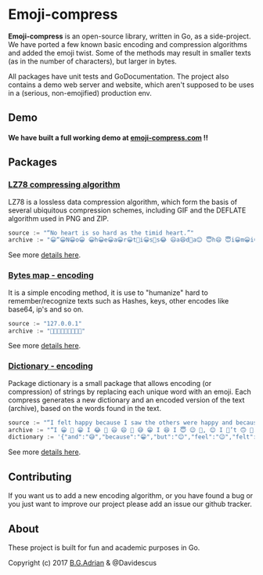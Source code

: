 # Emoji-compress

**Emoji-compress** is an open-source library, written in Go, as a side-project. We have ported a few known basic encoding and compression algorithms and added the emoji twist. Some of the methods may result in smaller texts (as in the number of characters), but larger in bytes.

All packages have unit tests and GoDocumentation. The project also contains a demo web server and website, which aren't supposed to be uses in a (serious, non-emojified) production env.

## Demo
#### We have built a full working demo at [emoji-compress.com](https://emoji-compress.com/) ‼

## Packages
### [LZ78 compressing algorithm](../lz78/README.md)
LZ78 is a lossless data compression algorithm, which form the basis of several ubiquitous compression schemes,  including GIF and the DEFLATE algorithm used in PNG and ZIP.

```go
source := "“No heart is so hard as the timid heart.”"
archive := "😀“😀N😀o😀 😀h😀e😀a😀r😀t🤣i😀s🤣s😂 😃a😆d🤣a😊 😇h😄 😇i😀m😀i😀d🤣h😄a😆t😀.😀”"
```
See more [details here](../lz78/README.md).

### [Bytes map - encoding](../bytesmap/README.md)
It is a simple encoding method, it is use to "humanize" hard to remember/recognize texts such as Hashes, keys, other encodes like base64, ip's and so on.

```go
source := "127.0.0.1"
archive := "🙇🙈🙍🙀🙆🙀🙆🙀🙇"
```
See more [details here](../bytesmap/README.md).

### [Dictionary - encoding](../dictionary/README.md)
Package dictionary is a small package that allows encoding (or compression) of strings by replacing each unique word with an emoji. Each compress generates a new dictionary and an encoded version of the text (archive), based on the words found in the text.

```go
source := "“I felt happy because I saw the others were happy and because I knew I should feel happy, but I wasn’t really happy.”"
archive := "“I 😀 😬 😁 I 😂 🤣 😃 😄 😬 😅 😁 I 😆 I 😇 😉 😬, 😊 I 🙂’t 🙃 😬.”"
dictionary := '{"and":"😅","because":"😁","but":"😊","feel":"😉","felt":"😀","happy":"😬","knew":"😆","others":"😃","really":"🙃","saw":"😂","should":"😇","the":"🤣","wasn":"🙂","were":"😄"}'
```
See more [details here](../dictionary/README.md).

## Contributing
If you want us to add a new encoding algorithm, or you have found a bug or you just want to improve our project
please add an issue our github tracker.


## About
These project is built for fun and academic purposes in Go.

Copyright (c) 2017 [B.G.Adrian](https://coder.today) & @Davidescus
